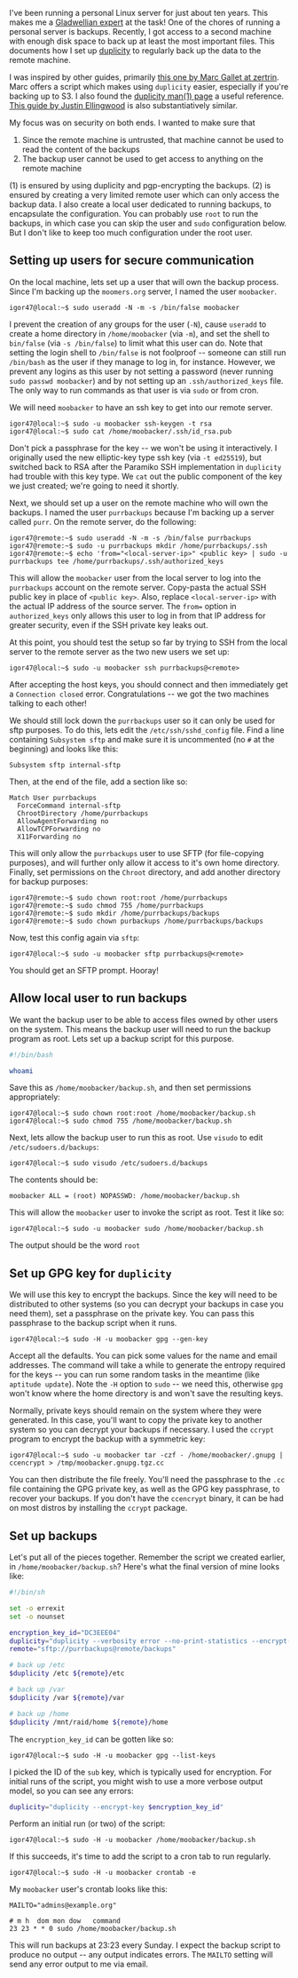 
I've been running a personal Linux server for just about ten years.
This makes me a [Gladwellian expert](http://gladwell.com/outliers/the-10000-hour-rule/) at the task!
One of the chores of running a personal server is backups.
Recently, I got access to a second machine with enough disk space to back up at least the most important files.
This documents how I set up [duplicity](http://duplicity.nongnu.org/) to regularly back up the data to the remote machine.

I was inspired by other guides, primarily [this one by Marc Gallet at zertrin](https://zertrin.org/how-to/installation-and-configuration-of-duplicity-for-encrypted-sftp-remote-backup/).
Marc offers a script which makes using `duplicity` easier, especially if you're backing up to S3.
I also found the [duplicity man(1) page](http://duplicity.nongnu.org/duplicity.1.html) a useful reference.
[This guide by Justin Ellingwood](https://www.digitalocean.com/community/tutorials/how-to-use-duplicity-with-gpg-to-securely-automate-backups-on-ubuntu) is also substantiatively similar.

My focus was on security on both ends.
I wanted to make sure that
1. Since the remote machine is untrusted, that machine cannot be used to read the content of the backups
2. The backup user cannot be used to get access to anything on the remote machine

(1) is ensured by using duplicity and pgp-encrypting the backups.
(2) is ensured by creating a very limited remote user which can only access the backup data.
I also create a local user dedicated to running backups, to encapsulate the configuration.
You can probably use `root` to run the backups, in which case you can skip the user and `sudo` configuration below.
But I don't like to keep too much configuration under the root user.

## Setting up users for secure communication

On the local machine, lets set up a user that will own the backup process.
Since I'm backing up the `moomers.org` server, I named the user `moobacker`.

    igor47@local:~$ sudo useradd -N -m -s /bin/false moobacker

I prevent the creation of any groups for the user (`-N`), cause `useradd` to create a home directory in `/home/moobacker` (via `-m`), and set the shell to `bin/false` (via `-s /bin/false`) to limit what this user can do.
Note that setting the login shell to `/bin/false` is not foolproof -- someone can still run `/bin/bash` as the user if they manage to log in, for instance.
However, we prevent any logins as this user by not setting a password (never running `sudo passwd moobacker`) and by not setting up an `.ssh/authorized_keys` file.
The only way to run commands as that user is via `sudo` or from cron.

We will need `moobacker` to have an ssh key to get into our remote server.

    igor47@local:~$ sudo -u moobacker ssh-keygen -t rsa
    igor47@local:~$ sudo cat /home/moobacker/.ssh/id_rsa.pub

Don't pick a passphrase for the key -- we won't be using it interactively.
I originally used the new elliptic-key type ssh key (via `-t ed25519`), but switched back to RSA after the Paramiko SSH implementation in `duplicity` had trouble with this key type.
We `cat` out the public component of the key we just created; we're going to need it shortly.

Next, we should set up a user on the remote machine who will own the backups.
I named the user `purrbackups` because I'm backing up a server called `purr`.
On the remote server, do the following:

    igor47@remote:~$ sudo useradd -N -m -s /bin/false purrbackups
    igor47@remote:~$ sudo -u purrbackups mkdir /home/purrbackups/.ssh
    igor47@remote:~$ echo 'from="<local-server-ip>" <public key> | sudo -u purrbackups tee /home/purrbackups/.ssh/authorized_keys

This will allow the `moobacker` user from the local server to log into the `purrbackups` account on the remote server.
Copy-pasta the actual SSH public key in place of `<public key>`.
Also, replace `<local-server-ip>` with the actual IP address of the source server.
The `from=` option in `authorized_keys` only allows this user to log in from that IP address for greater security, even if the SSH private key leaks out.

At this point, you should test the setup so far by trying to SSH from the local server to the remote server as the two new users we set up:

    igor47@local:~$ sudo -u moobacker ssh purrbackups@<remote>

After accepting the host keys, you should connect and then immediately get a `Connection closed` error.
Congratulations -- we got the two machines talking to each other!

We should still lock down the `purrbackups` user so it can only be used for sftp purposes.
To do this, lets edit the `/etc/ssh/sshd_config` file.
Find a line containing `Subsystem sftp` and make sure it is uncommented (no `#` at the beginning) and looks like this:

    Subsystem sftp internal-sftp

Then, at the end of the file, add a section like so:

```
Match User purrbackups
  ForceCommand internal-sftp
  ChrootDirectory /home/purrbackups
  AllowAgentForwarding no
  AllowTCPForwarding no
  X11Forwarding no
```

This will only allow the `purrbackups` user to use SFTP (for file-copying purposes), and will further only allow it access to it's own home directory.
Finally, set permissions on the `Chroot` directory, and add another directory for backup purposes:

    igor47@remote:~$ sudo chown root:root /home/purrbackups
    igor47@remote:~$ sudo chmod 755 /home/purrbackups
    igor47@remote:~$ sudo mkdir /home/purrbackups/backups
    igor47@remote:~$ sudo chown purbackups /home/purrbackups/backups

Now, test this config again via `sftp`:

    igor47@local:~$ sudo -u moobacker sftp purrbackups@<remote>

You should get an SFTP prompt.
Hooray!

## Allow local user to run backups

We want the backup user to be able to access files owned by other users on the system.
This means the backup user will need to run the backup program as root.
Lets set up a backup script for this purpose.

```bash
#!/bin/bash

whoami
```

Save this as `/home/moobacker/backup.sh`, and then set permissions appropriately:

    igor47@local:~$ sudo chown root:root /home/moobacker/backup.sh
    igor47@local:~$ sudo chmod 755 /home/moobacker/backup.sh

Next, lets allow the backup user to run this as root.
Use `visudo` to edit `/etc/sudoers.d/backups`:

    igor47@local:~$ sudo visudo /etc/sudoers.d/backups

The contents should be:

```
moobacker ALL = (root) NOPASSWD: /home/moobacker/backup.sh
```

This will allow the `moobacker` user to invoke the script as root.
Test it like so:

    igor47@local:~$ sudo -u moobacker sudo /home/moobacker/backup.sh

The output should be the word `root`

## Set up GPG key for `duplicity`

We will use this key to encrypt the backups.
Since the key will need to be distributed to other systems (so you can decrypt your backups in case you need them), set a passphrase on the private key.
You can pass this passphrase to the backup script when it runs.

    igor47@local:~$ sudo -H -u moobacker gpg --gen-key

Accept all the defaults.
You can pick some values for the name and email addresses.
The command will take a while to generate the entropy required for the keys -- you can run some random tasks in the meantime (like `aptitude update`).
Note the `-H` option to `sudo` -- we need this, otherwise `gpg` won't know where the home directory is and won't save the resulting keys.

Normally, private keys should remain on the system where they were generated.
In this case, you'll want to copy the private key to another system so you can decrypt your backups if necessary.
I used the `ccrypt` program to encrypt the backup with a symmetric key:

    igor47@local:~$ sudo -u moobacker tar -czf - /home/moobacker/.gnupg | ccencrypt > /tmp/moobacker.gnupg.tgz.cc

You can then distribute the file freely.
You'll need the passphrase to the `.cc` file containing the GPG private key, as well as the GPG key passphrase, to recover your backups.
If you don't have the `ccencrypt` binary, it can be had on most distros by installing the `ccrypt` package.

## Set up backups

Let's put all of the pieces together.
Remember the script we created earlier, in `/home/moobacker/backup.sh`?
Here's what the final version of mine looks like:

```bash
#!/bin/sh

set -o errexit
set -o nounset

encryption_key_id="DC3EEE04"
duplicity="duplicity --verbosity error --no-print-statistics --encrypt-key $encryption_key_id"
remote="sftp://purrbackups@remote/backups"

# back up /etc
$duplicity /etc ${remote}/etc

# back up /var
$duplicity /var ${remote}/var

# back up /home
$duplicity /mnt/raid/home ${remote}/home
```

The `encryption_key_id` can be gotten like so:

    igor47@local:~$ sudo -H -u moobacker gpg --list-keys

I picked the ID of the `sub` key, which is typically used for encryption.
For initial runs of the script, you might wish to use a more verbose output model, so you can see any errors:

```bash
duplicity="duplicity --encrypt-key $encryption_key_id"
```

Perform an initial run (or two) of the script:

    igor47@local:~$ sudo -H -u moobacker /home/moobacker/backup.sh

If this succeeds, it's time to add the script to a cron tab to run regularly.

    igor47@local:~$ sudo -H -u moobacker crontab -e

My `moobacker` user's crontab looks like this:

```crontab
MAILTO="admins@example.org"

# m h  dom mon dow   command
23 23 * * 0 sudo /home/moobacker/backup.sh
```

This will run backups at 23:23 every Sunday.
I expect the backup script to produce no output -- any output indicates errors.
The `MAILTO` setting will send any error output to me via email.
